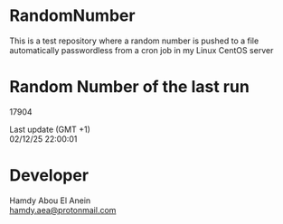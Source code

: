 # RandomNumber    
This is a test repository where a random number is pushed to a file automatically passwordless from a cron job in my Linux CentOS server    
# Random Number of the last run   
17904
      
Last update (GMT +1)    
02/12/25 22:00:01
# Developer    
Hamdy Abou El Anein   
hamdy.aea@protonmail.com
